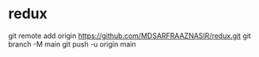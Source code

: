 # redux
git remote add origin https://github.com/MDSARFRAAZNASIR/redux.git
  git branch -M main
  git push -u origin main

